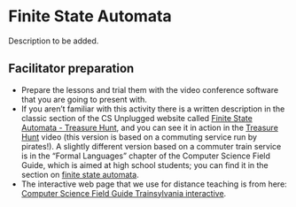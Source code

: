 # Finite State Automata

Description to be added.

## Facilitator preparation

- Prepare the lessons and trial them with the video conference software that you are going to present with.
- If you aren’t familiar with this activity there is a written description in the classic section of the CS Unplugged website called [Finite State Automata - Treasure Hunt](https://classic.csunplugged.org/activities/finite-state-automata/), and you can see it in action in the [Treasure Hunt](https://www.youtube.com/watch?v=8kagtp2gWhU) video (this version is based on a commuting service run by pirates!).
  A slightly different version based on a commuter train service is in the “Formal Languages” chapter of the Computer Science Field Guide, which is aimed at high school students; you can find it in the section on [finite state automata](https://www.csfieldguide.org.nz/en/chapters/formal-languages/finite-state-automata/).
- The interactive web page that we use for distance teaching is from here: [Computer Science Field Guide Trainsylvania interactive](https://www.csfieldguide.org.nz/en/interactives/trainsylvania/).
